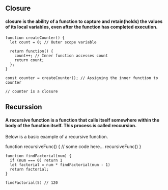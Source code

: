 ## Closure

#### closure is the ability of a function to capture and retain(holds) the values of its local variables, even after the function has completed execution.

```
function createCounter() {
  let count = 0; // Outer scope variable

  return function() {
    count++; // Inner function accesses count
    return count;
  };
}

const counter = createCounter(); // Assigning the inner function to counter

// counter is a closure

```

## Recurssion

#### A recursive function is a function that calls itself somewhere within the body of the function itself. This process is called reccursion.

Below is a basic example of a recursive function.

function recursiveFunc() {
// some code here...
recursiveFunc()
}

```
function findFactorial(num) {
  if (num === 0) return 1
  let factorial = num * findFactorial(num - 1)
  return factorial;
}

findFactorial(5) // 120
```
